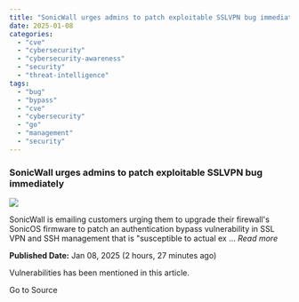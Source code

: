 ```yaml
---
title: "SonicWall urges admins to patch exploitable SSLVPN bug immediately"
date: 2025-01-08
categories: 
  - "cve"
  - "cybersecurity"
  - "cybersecurity-awareness"
  - "security"
  - "threat-intelligence"
tags: 
  - "bug"
  - "bypass"
  - "cve"
  - "cybersecurity"
  - "go"
  - "management"
  - "security"
---
```


### SonicWall urges admins to patch exploitable SSLVPN bug immediately

![](https://upload.cvefeed.io/news/23038/thumbnail.jpg)

SonicWall is emailing customers urging them to upgrade their firewall's SonicOS firmware to patch an authentication bypass vulnerability in SSL VPN and SSH management that is "susceptible to actual ex ... _Read more_

**Published Date:** Jan 08, 2025 (2 hours, 27 minutes ago)

Vulnerabilities has been mentioned in this article.

Go to Source
